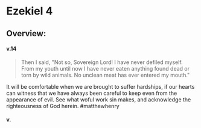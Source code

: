 # Ezekiel 4

## Overview:


#### v.14
>Then I said, "Not so, Sovereign Lord! I have never defiled myself. From my youth until now I have never eaten anything found dead or torn by wild animals. No unclean meat has ever entered my mouth."

It will be comfortable when we are brought to suffer hardships, if our hearts can witness that we have always been careful to keep even from the appearance of evil. See what woful work sin makes, and acknowledge the righteousness of God herein.
#matthewhenry 

#### v.
>
